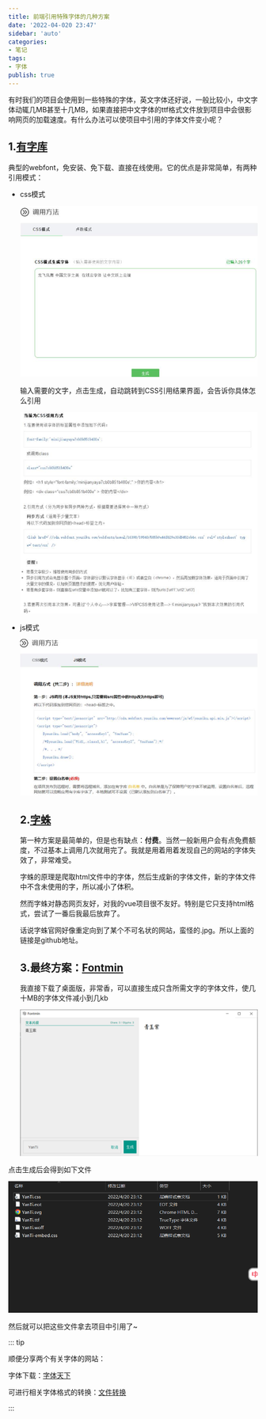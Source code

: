 ```yaml
---
title: 前端引用特殊字体的几种方案
date: '2022-04-020 23:47'
sidebar: 'auto'
categories:
- 笔记
tags: 
- 字体
publish: true
---
```




有时我们的项目会使用到一些特殊的字体，英文字体还好说，一般比较小，中文字体动辄几MB甚至十几MB，如果直接把中文字体的ttf格式文件放到项目中会很影响网页的加载速度。有什么办法可以使项目中引用的字体文件变小呢？

## 1.[有字库](https://www.webfont.com/)

典型的webfont，免安装、免下载、直接在线使用。它的优点是非常简单，有两种引用模式：

* css模式

  ![image-20220420232831425](./font.assets/image-20220420232831425.png)

  输入需要的文字，点击生成，自动跳转到CSS引用结果界面，会告诉你具体怎么引用

  ![image-20220420233004411](./font.assets/image-20220420233004411.png)

* js模式

  ![image-20220420233106012](./font.assets/image-20220420233106012.png)

  ## 2.[字蛛](https://github.com/aui/font-spider)

  第一种方案是最简单的，但是也有缺点：**付费**。当然一般新用户会有点免费额度，不过基本上调用几次就用完了。我就是用着用着发现自己的网站的字体失效了，非常难受。

  字蛛的原理是爬取html文件中的字体，然后生成新的字体文件，新的字体文件中不含未使用的字，所以减小了体积。  

  然而字蛛对静态网页友好，对我的vue项目很不友好。特别是它只支持html格式，尝试了一番后我最后放弃了。

  话说字蛛官网好像重定向到了某个不可名状的网站，蛮怪的.jpg。所以上面的链接是github地址。

  ## 3.最终方案：[Fontmin](http://ecomfe.github.io/fontmin/#banner)

  我直接下载了桌面版，非常香，可以直接生成只含所需文字的字体文件，使几十MB的字体文件减小到几kb

  ![image-20220420234404158](./font.assets/image-20220420234404158.png)

点击生成后会得到如下文件

![image-20220420234453127](./font.assets/image-20220420234453127.png)

然后就可以把这些文件拿去项目中引用了~

::: tip

顺便分享两个有关字体的网站：  

字体下载：[字体天下](https://www.fonts.net.cn/me/downloads-1.html)  

可进行相关字体格式的转换：[文件转换](https://convertio.co/zh/)  

:::